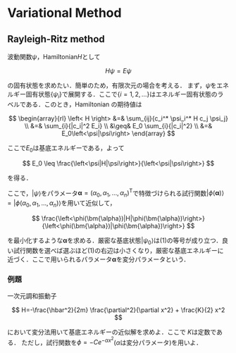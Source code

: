 # Variational Method

## Rayleigh-Ritz method

波動関数$\psi$，Hamiltonian$H$として

$$
    H \psi = E \psi
$$

の固有状態を求めたい．簡単のため，有限次元の場合を考える．
まず，$\psi$をエネルギー固有状態$\{\psi_i\}$で展開する．ここで$\{i=1,2,\dots\}$はエネルギー固有状態のラベルである．このとき，Hamiltonian の期待値は

$$
    \begin{array}{rl}
        \left< H \right> &=& \sum_{ij}{c_i^* \psi_i^* H c_j \psi_j} \\
        &=& \sum_{i}{|c_i|^2 E_i} \\
        &\geq& E_0 \sum_{i}{|c_i|^2} \\
        &=& E_0\left<\psi|\psi\right>
    \end{array}
$$

ここで$E_0$は基底エネルギーである，よって

$$
E_0 \leq \frac{\left<\psi|H|\psi\right>}{\left<\psi|\psi\right>}
$$

を得る．

ここで，$\left|\psi\right>$をパラメータ${\bm{\alpha}}=\left(\alpha_0, \alpha_1, \dots, \alpha_n \right)^\mathrm{T}$で特徴づけられる試行関数$\left|\phi(\bm{\alpha})\right>=\left|\phi(\alpha_0, \alpha_1, \dots, \alpha_n)\right>$を用いて近似して，

$$
\frac{\left<\phi(\bm{\alpha})|H|\phi(\bm{\alpha})\right>}{\left<\phi(\bm{\alpha})|\phi(\bm{\alpha})\right>}
$$

を最小化するような$\bm{\alpha}$を求める．厳密な基底状態$\left|\psi_0\right>$は$(1)$の等号が成り立つ．良い試行関数を選べば選ぶほど$(1)$の右辺は小さくなり，厳密な基底エネルギーに近づく．ここで用いられるパラメータ$\bm{\alpha}$を変分パラメータという．

### 例題

一次元調和振動子

$$
H=-\frac{\hbar^2}{2m} \frac{\partial^2}{\partial x^2} + \frac{K}{2} x^2
$$

において変分法用いて基底エネルギーの近似解を求めよ．ここで $K$は定数である．
ただし，試行関数を$\phi=-Ce^{-\alpha x^2}$($\alpha$は変分パラメータ)を用いよ．
